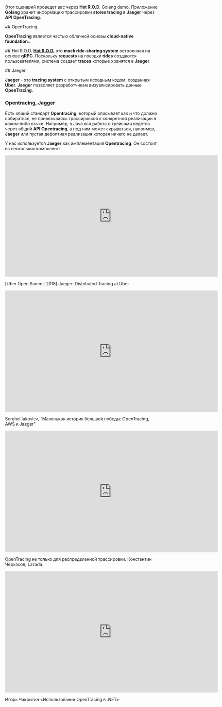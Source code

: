 Этот сценарий проведет вас через **Hot R.O.D.** Golang demo. Приложение **Golang** хранит информацию трассировки **stores tracing** в **Jaeger** через **API OpenTracing**.

## OpenTracing

**OpenTracing** является частью облачной основы  **cloud-native foundation**...


## Hot R.O.D.
[**Hot R.O.D.**](https://github.com/uber/jaeger/tree/master/examples/hotrod) это **mock ride-sharing system** остроенная на основе **gRPC**. 
Поскольку **requests** на поездки **rides** создаются пользователями, система создает **traces** которые хранятся в **Jaeger**.

## Jaeger

**Jaeger** - это  **tracing system** с открытым исходным кодом, созданная **Uber**. **Jaeger** позволяет разработчикам визуализировать данные **OpenTracing**.

### Opentracing, Jagger 

Есть общий стандарт **Opentracing**, который описывает как и что должно собираться, не привязываясь трассировкой к конкретной реализации в каком-либо языке. Например, в Java вся работа с трейсами ведется через общий **API Opentracing**, а под ним может скрываться, например, **Jaeger** или пустая дефолтная реализация которая ничего не делает.

У нас используется **Jaeger** как имплементация **Opentracing**. Он состоит из нескольких компонент:

<iframe style="width: 700px;height: 400px;" src="https://www.youtube-nocookie.com/embed/s7IrYt1igSM" frameborder="0" allow="accelerometer; autoplay; encrypted-media; gyroscope; picture-in-picture" allowfullscreen></iframe>

[Uber Open Summit 2018] Jaeger: Distributed Tracing at Uber

<iframe style="width: 700px;height: 400px;" src="https://www.youtube-nocookie.com/embed/fsHb0qK37bc" frameborder="0" allow="accelerometer; autoplay; encrypted-media; gyroscope; picture-in-picture" allowfullscreen></iframe>

Serghei Iakovlev, “Маленькая история большой победы: OpenTracing, AWS и Jaeger”

<iframe style="width: 700px;height: 400px;" src="https://www.youtube-nocookie.com/embed/nHgfJ943z2I" frameborder="0" allow="accelerometer; autoplay; encrypted-media; gyroscope; picture-in-picture" allowfullscreen></iframe>

OpenTracing не только для распределенной трассировки. Константин Черкасов, Lazada

<iframe style="width: 700px;height: 400px;" src="https://www.youtube-nocookie.com/embed/YG67VTunG_U" frameborder="0" allow="accelerometer; autoplay; encrypted-media; gyroscope; picture-in-picture" allowfullscreen></iframe>

Игорь Чакрыгин «Использование OpenTracing в .NET»